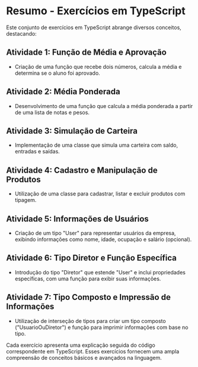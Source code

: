 # Resumo - Exercícios em TypeScript

Este conjunto de exercícios em TypeScript abrange diversos conceitos, destacando:

## Atividade 1: Função de Média e Aprovação
- Criação de uma função que recebe dois números, calcula a média e determina se o aluno foi aprovado.

## Atividade 2: Média Ponderada
- Desenvolvimento de uma função que calcula a média ponderada a partir de uma lista de notas e pesos.

## Atividade 3: Simulação de Carteira
- Implementação de uma classe que simula uma carteira com saldo, entradas e saídas.

## Atividade 4: Cadastro e Manipulação de Produtos
- Utilização de uma classe para cadastrar, listar e excluir produtos com tipagem.

## Atividade 5: Informações de Usuários
- Criação de um tipo "User" para representar usuários da empresa, exibindo informações como nome, idade, ocupação e salário (opcional).

## Atividade 6: Tipo Diretor e Função Específica
- Introdução do tipo "Diretor" que estende "User" e inclui propriedades específicas, com uma função para exibir suas informações.

## Atividade 7: Tipo Composto e Impressão de Informações
- Utilização de interseção de tipos para criar um tipo composto ("UsuarioOuDiretor") e função para imprimir informações com base no tipo.

Cada exercício apresenta uma explicação seguida do código correspondente em TypeScript. Esses exercícios fornecem uma ampla compreensão de conceitos básicos e avançados na linguagem.

